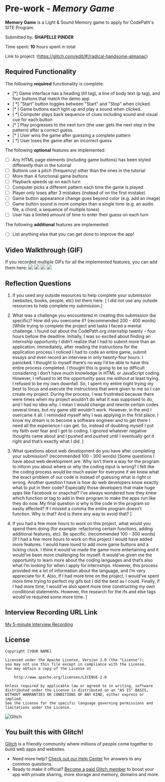 # Pre-work - _Memory Game_

**Memory Game** is a Light & Sound Memory game to apply for CodePath's SITE Program.

Submitted by: **SHAPELLE PINDER**

Time spent: **10** hours spent in total

Link to project: (https://glitch.com/edit/#!/radical-handsome-almanac)

## Required Functionality

The following **required** functionality is complete:

- [*] Game interface has a heading (h1 tag), a line of body text (p tag), and four buttons that match the demo app
- [ *] "Start" button toggles between "Start" and "Stop" when clicked.
- [* ] Game buttons each light up and play a sound when clicked.
- [ *] Computer plays back sequence of clues including sound and visual cue for each button
- [* ] Play progresses to the next turn (the user gets the next step in the pattern) after a correct guess.
- [* ] User wins the game after guessing a complete pattern
- [ *] User loses the game after an incorrect guess

The following **optional** features are implemented:

- [ ] Any HTML page elements (including game buttons) has been styled differently than in the tutorial
- [ ] Buttons use a pitch (frequency) other than the ones in the tutorial
- [ ] More than 4 functional game buttons
- [ ] Playback speeds up on each turn
- [ ] Computer picks a different pattern each time the game is played
- [ ] Player only loses after 3 mistakes (instead of on the first mistake)
- [ ] Game button appearance change goes beyond color (e.g. add an image)
- [ ] Game button sound is more complex than a single tone (e.g. an audio file, a chord, a sequence of multiple tones)
- [ ] User has a limited amount of time to enter their guess on each turn

The following **additional** features are implemented:

- [ ] List anything else that you can get done to improve the app!

## Video Walkthrough (GIF)

If you recorded multiple GIFs for all the implemented features, you can add them here:
![](https://imgur.com/a/brtX2rK)
![](https://imgur.com/a/UsKY6dO)
![](gif3-link-here)
![](gif4-link-here)

## Reflection Questions

1. If you used any outside resources to help complete your submission (websites, books, people, etc) list them here.
   [ I did not use any outside resources to help complete my submission.]

2. What was a challenge you encountered in creating this submission (be specific)? How did you overcome it? (recommended 200 - 400 words)
   [While trying to complete the project and tasks I faced a mental challenge. I found out about the CodePath.org internship twenty – four hours before the deadline. Initially, I was so excited about finding an internship opportunity I didn’t realize that I had to submit more than an application. Immediately, after reading the instructions for the application process I noticed I had to code an entire game, submit essays and even record an interview in only twenty-four hours. I panicked. I thought to myself there’s no way I’d be able to have this entire process completed. I thought this is going to be so difficult considering I don’t have much knowledge in HTML or JavaScript coding. However, I refused to let the opportunity pass me without at least trying. I refused to be my own downfall. So, I spent my entire night trying my best to focus and execute the instructions that were given to me so I can create my project. During the process, I was frustrated because there were times when my project wouldn’t do what it was supposed to do, and I had no idea why. I mean I would change and rewrite certain codes several times, but my game still wouldn’t work. However, in the end I overcame it all. I reminded myself why I was applying in the first place. I know my dream is to become a software engineer and to get there I need all the experience I can get. So, instead of doubting myself I put my faith over fear and I got to coding. I ignored whatever negative thoughts came about and I pushed and pushed until I eventually got it right and that’s exactly what I did. ]

3. What questions about web development do you have after completing your submission? (recommended 100 - 300 words)
   [Some questions I have about web development are:  Why isn’t there a way for the program to inform you about where or why the coding input is wrong? I felt like the coding process would be much easier for everyone if we knew what the exact problem of our code is instead of guessing what is right or wrong. Another question I have is how do web developers know exactly what to put in their code? Especially those developers that make huge apps like Facebook or snapchat?  I’ve always wondered how they knew which function or tag to add in their program to make the apps run like they do now. My final question is why is the code in the program so easily affected? If I missed a comma the entire program doesn’t function. Why is that? And is there any way to avoid that? ]

4. If you had a few more hours to work on this project, what would you spend them doing (for example: refactoring certain functions, adding additional features, etc). Be specific. (recommended 100 - 300 words)
   [If I had a few more hours to work on this project I would have added more features. I would have loved to add more game buttons and a ticking clock. I think it would’ve made the game more entertaining and it would’ve been more challenging for myself. It would’ve given me the opportunity to learn more about the coding languages and that’s also what I’m looking for when I apply for internships. However, this process provided me a lot of information about the language, and I’m very appreciate for it.  Also, if I had more time on the project, I would’ve spent more time trying to perfect my gifs but I did the best as I could. Finally, if I had more time, I would’ve also spent more time constructing my own conditional statements. However, the research for the ifs and else tags would’ve required some more time. ]

## Interview Recording URL Link

[My 5-minute Interview Recording](your-link-here)

## License

    Copyright [YOUR NAME]

    Licensed under the Apache License, Version 2.0 (the "License");
    you may not use this file except in compliance with the License.
    You may obtain a copy of the License at

        http://www.apache.org/licenses/LICENSE-2.0

    Unless required by applicable law or agreed to in writing, software
    distributed under the License is distributed on an "AS IS" BASIS,
    WITHOUT WARRANTIES OR CONDITIONS OF ANY KIND, either express or implied.
    See the License for the specific language governing permissions and
    limitations under the License.

![Glitch](https://cdn.glitch.com/a9975ea6-8949-4bab-addb-8a95021dc2da%2FLogo_Color.svg?v=1602781328576)

## You built this with Glitch!

[Glitch](https://glitch.com) is a friendly community where millions of people come together to build web apps and websites.

- Need more help? [Check out our Help Center](https://help.glitch.com/) for answers to any common questions.
- Ready to make it official? [Become a paid Glitch member](https://glitch.com/pricing) to boost your app with private sharing, more storage and memory, domains and more.
